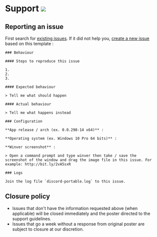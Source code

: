# Support [![](https://isitmaintained.com/badge/resolution/portapps/discord-portable.svg)](https://isitmaintained.com/project/portapps/discord-portable)

## Reporting an issue

First search for [existing issues](https://github.com/portapps/discord-portable/issues?utf8=%E2%9C%93&q=). If it did not help you, [create a new issue](https://github.com/portapps/discord-portable/issues/new) based on this template :

```
### Behaviour

#### Steps to reproduce this issue

1.
2.
3.

#### Expected behaviour

> Tell me what should happen

#### Actual behaviour

> Tell me what happens instead

### Configuration

**App release / arch (ex. 0.0.298-14 x64)** :

**Operating system (ex. Windows 10 Pro 64 bits)** :

**Winver screenshot** :

> Open a command prompt and type winver then take / save the screenshot of the window and drag the image file in this issue. For example: http://bit.ly/2vA5sxR

### Logs

Join the log file `discord-portable.log` to this issue.
```

## Closure policy

* Issues that don't have the information requested above (when applicable) will be closed immediately and the poster directed to the support guidelines.
* Issues that go a week without a response from original poster are subject to closure at our discretion.
